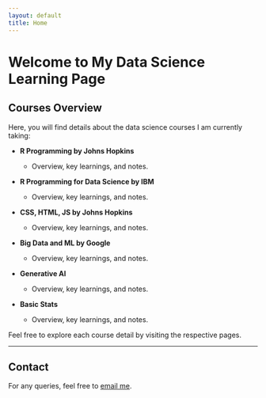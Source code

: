 ```yaml
---
layout: default
title: Home
---
```


# Welcome to My Data Science Learning Page

## Courses Overview

Here, you will find details about the data science courses I am currently taking:

- **R Programming by Johns Hopkins**
  - Overview, key learnings, and notes.

- **R Programming for Data Science by IBM**
  - Overview, key learnings, and notes.

- **CSS, HTML, JS by Johns Hopkins**
  - Overview, key learnings, and notes.

- **Big Data and ML by Google**
  - Overview, key learnings, and notes.

- **Generative AI**
  - Overview, key learnings, and notes.

- **Basic Stats**
  - Overview, key learnings, and notes.

Feel free to explore each course detail by visiting the respective pages.

---

## Contact

For any queries, feel free to [email me](mailto:youremail@example.com).
